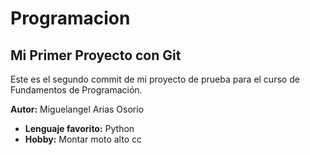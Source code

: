 # Programacion

## Mi Primer Proyecto con Git

Este es el segundo commit de mi proyecto de prueba para el curso de Fundamentos de Programación.

**Autor:** Miguelangel Arias Osorio
- **Lenguaje favorito:** Python
- **Hobby:** Montar moto alto cc

